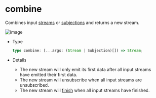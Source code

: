 # combine

Combines input [streams](/en/api/stream#stream) or [subjections](/en/api/stream#subjection) and returns a new stream.

![image](/combine.drawio.svg)

- Type

  ```typescript
  type combine: (...args: (Stream | Subjection)[]) => Stream;
  ```

- Details

  - The new stream will only emit its first data after all input streams have emitted their first data.
  - The new stream will unsubscribe when all input streams are unsubscribed.
  - The new stream will [finish](/en/guide/base#completion) when all input streams have finished.
